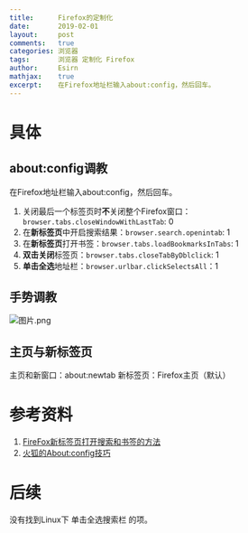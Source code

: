 ```yaml
---
title:		Firefox的定制化
date:		2019-02-01
layout:		post
comments:	true
categories:	浏览器
tags:		浏览器 定制化 Firefox
author:		Esirn
mathjax:	true
excerpt: 	在Firefox地址栏输入about:config，然后回车。
---
```


# 具体
## about:config调教
在Firefox地址栏输入about:config，然后回车。 
1. 关闭最后一个标签页时**不**关闭整个Firefox窗口：`browser.tabs.closeWindowWithLastTab`: 0
2. 在**新标签页**中开启搜索结果：`browser.search.openintab`: 1 
3. 在**新标签页**打开书签：`browser.tabs.loadBookmarksInTabs`: 1
4. **双击关闭**标签页：`browser.tabs.closeTabByDblclick`: 1
5. **单击全选**地址栏：`browser.urlbar.clickSelectsAll`：1

## 手势调教
![图片.png](https://upload-images.jianshu.io/upload_images/11779480-13ef711f138bec7e.png?imageMogr2/auto-orient/strip%7CimageView2/2/w/1240)

## 主页与新标签页
主页和新窗口：about:newtab
新标签页：Firefox主页（默认）

# 参考资料
1. [FireFox新标签页打开搜索和书签的方法](https://www.2cto.com/os/201711/699522.html) 
2. [火狐的About:config技巧 ](https://www.douban.com/group/topic/7816995/)

# 后续
没有找到Linux下 单击全选搜索栏 的项。
